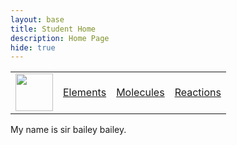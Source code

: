 ```yaml
---
layout: base
title: Student Home 
description: Home Page
hide: true
---
```


<table>
    <tr>
        <td><img src="/Bailey-GitHub-Playground//images/logo.png" height="60" title="Frontend" alt=""></td>
        <td><a href="https://127.0.0.1:4100/Bailey-GitHub-Playground/elements">Elements</a></td>
        <td><a href="/Bailey-GitHub-Playground/home/table">Molecules</a></td>
        <td><a href="/Bailey-GitHub-Playground/home/about">Reactions</a></td>
    </tr>
</table>

My  name is sir bailey bailey. 
